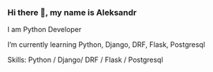### Hi there 👋, my name is Aleksandr
I am Python Developer

I’m currently learning Python, Django, DRF, Flask, Postgresql

Skills: Python / Django/ DRF / Flask / Postgresql 
